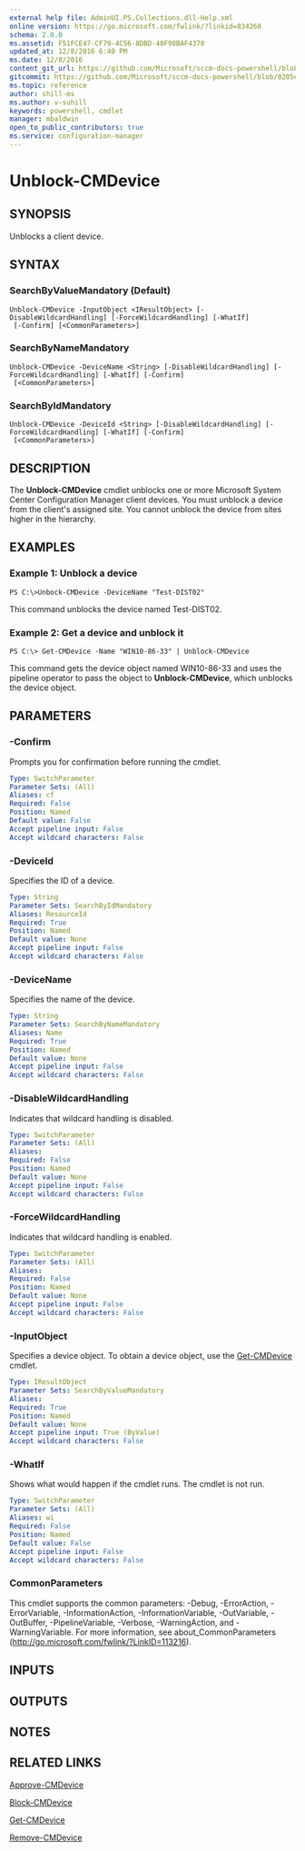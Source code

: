 ```yaml
---
external help file: AdminUI.PS.Collections.dll-Help.xml
online version: https://go.microsoft.com/fwlink/?linkid=834268
schema: 2.0.0
ms.assetid: F51FCE47-CF79-4C56-8DBD-40F98BAF4370
updated_at: 12/8/2016 6:40 PM
ms.date: 12/8/2016
content_git_url: https://github.com/Microsoft/sccm-docs-powershell/blob/master/sccm-cmdlets/ConfigurationManager/vlatest/Unblock-CMDevice.md
gitcommit: https://github.com/Microsoft/sccm-docs-powershell/blob/0205e569abecf1b4e1b2b342947b87a3691b29a5/sccm-cmdlets/ConfigurationManager/vlatest/Unblock-CMDevice.md
ms.topic: reference
author: shill-ms
ms.author: v-suhill
keywords: powershell, cmdlet
manager: mbaldwin
open_to_public_contributors: true
ms.service: configuration-manager
---
```


# Unblock-CMDevice

## SYNOPSIS
Unblocks a client device.

## SYNTAX

### SearchByValueMandatory (Default)
```
Unblock-CMDevice -InputObject <IResultObject> [-DisableWildcardHandling] [-ForceWildcardHandling] [-WhatIf]
 [-Confirm] [<CommonParameters>]
```

### SearchByNameMandatory
```
Unblock-CMDevice -DeviceName <String> [-DisableWildcardHandling] [-ForceWildcardHandling] [-WhatIf] [-Confirm]
 [<CommonParameters>]
```

### SearchByIdMandatory
```
Unblock-CMDevice -DeviceId <String> [-DisableWildcardHandling] [-ForceWildcardHandling] [-WhatIf] [-Confirm]
 [<CommonParameters>]
```

## DESCRIPTION
The **Unblock-CMDevice** cmdlet unblocks one or more Microsoft System Center Configuration Manager client devices.
You must unblock a device from the client's assigned site.
You cannot unblock the device from sites higher in the hierarchy.

## EXAMPLES

### Example 1: Unblock a device
```
PS C:\>Unbock-CMDevice -DeviceName "Test-DIST02"
```

This command unblocks the device named Test-DIST02.

### Example 2: Get a device and unblock it
```
PS C:\> Get-CMDevice -Name "WIN10-86-33" | Unblock-CMDevice
```

This command gets the device object named WIN10-86-33 and uses the pipeline operator to pass the object to **Unblock-CMDevice**, which unblocks the device object.

## PARAMETERS

### -Confirm
Prompts you for confirmation before running the cmdlet.

```yaml
Type: SwitchParameter
Parameter Sets: (All)
Aliases: cf
Required: False
Position: Named
Default value: False
Accept pipeline input: False
Accept wildcard characters: False
```

### -DeviceId
Specifies the ID of a device.

```yaml
Type: String
Parameter Sets: SearchByIdMandatory
Aliases: ResourceId
Required: True
Position: Named
Default value: None
Accept pipeline input: False
Accept wildcard characters: False
```

### -DeviceName
Specifies the name of the device.

```yaml
Type: String
Parameter Sets: SearchByNameMandatory
Aliases: Name
Required: True
Position: Named
Default value: None
Accept pipeline input: False
Accept wildcard characters: False
```

### -DisableWildcardHandling
Indicates that wildcard handling is disabled.

```yaml
Type: SwitchParameter
Parameter Sets: (All)
Aliases: 
Required: False
Position: Named
Default value: None
Accept pipeline input: False
Accept wildcard characters: False
```

### -ForceWildcardHandling
Indicates that wildcard handling is enabled.

```yaml
Type: SwitchParameter
Parameter Sets: (All)
Aliases: 
Required: False
Position: Named
Default value: None
Accept pipeline input: False
Accept wildcard characters: False
```

### -InputObject
Specifies a device object.
To obtain a device object, use the [Get-CMDevice](./Get-CMDevice.md) cmdlet.

```yaml
Type: IResultObject
Parameter Sets: SearchByValueMandatory
Aliases: 
Required: True
Position: Named
Default value: None
Accept pipeline input: True (ByValue)
Accept wildcard characters: False
```

### -WhatIf
Shows what would happen if the cmdlet runs.
The cmdlet is not run.

```yaml
Type: SwitchParameter
Parameter Sets: (All)
Aliases: wi
Required: False
Position: Named
Default value: False
Accept pipeline input: False
Accept wildcard characters: False
```

### CommonParameters
This cmdlet supports the common parameters: -Debug, -ErrorAction, -ErrorVariable, -InformationAction, -InformationVariable, -OutVariable, -OutBuffer, -PipelineVariable, -Verbose, -WarningAction, and -WarningVariable. For more information, see about_CommonParameters (http://go.microsoft.com/fwlink/?LinkID=113216).

## INPUTS

## OUTPUTS

## NOTES

## RELATED LINKS

[Approve-CMDevice](xref:ConfigurationManager/vlatest/Approve-CMDevice.md)

[Block-CMDevice](xref:ConfigurationManager/vlatest/Block-CMDevice.md)

[Get-CMDevice](xref:ConfigurationManager/vlatest/Get-CMDevice.md)

[Remove-CMDevice](xref:ConfigurationManager/vlatest/Remove-CMDevice.md)


